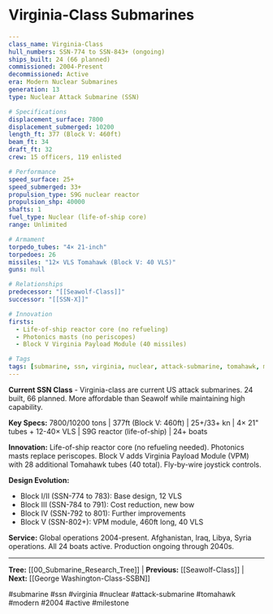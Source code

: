 # Virginia-Class Submarines

```yaml
---
class_name: Virginia-Class
hull_numbers: SSN-774 to SSN-843+ (ongoing)
ships_built: 24 (66 planned)
commissioned: 2004-Present
decommissioned: Active
era: Modern Nuclear Submarines
generation: 13
type: Nuclear Attack Submarine (SSN)

# Specifications
displacement_surface: 7800
displacement_submerged: 10200
length_ft: 377 (Block V: 460ft)
beam_ft: 34
draft_ft: 32
crew: 15 officers, 119 enlisted

# Performance
speed_surface: 25+
speed_submerged: 33+
propulsion_type: S9G nuclear reactor
propulsion_shp: 40000
shafts: 1
fuel_type: Nuclear (life-of-ship core)
range: Unlimited

# Armament
torpedo_tubes: "4× 21-inch"
torpedoes: 26
missiles: "12× VLS Tomahawk (Block V: 40 VLS)"
guns: null

# Relationships
predecessor: "[[Seawolf-Class]]"
successor: "[[SSN-X]]"

# Innovation
firsts:
  - Life-of-ship reactor core (no refueling)
  - Photonics masts (no periscopes)
  - Block V Virginia Payload Module (40 missiles)

# Tags
tags: [submarine, ssn, virginia, nuclear, attack-submarine, tomahawk, modern, 2004, active, milestone]
---
```

**Current SSN Class** - Virginia-class are current US attack submarines. 24 built, 66 planned. More affordable than Seawolf while maintaining high capability.

**Key Specs:** 7800/10200 tons | 377ft (Block V: 460ft) | 25+/33+ kn | 4× 21" tubes + 12-40× VLS | S9G reactor (life-of-ship) | 24+ boats

**Innovation:** Life-of-ship reactor core (no refueling needed). Photonics masts replace periscopes. Block V adds Virginia Payload Module (VPM) with 28 additional Tomahawk tubes (40 total). Fly-by-wire joystick controls.

**Design Evolution:**
- Block I/II (SSN-774 to 783): Base design, 12 VLS
- Block III (SSN-784 to 791): Cost reduction, new bow
- Block IV (SSN-792 to 801): Further improvements
- Block V (SSN-802+): VPM module, 460ft long, 40 VLS

**Service:** Global operations 2004-present. Afghanistan, Iraq, Libya, Syria operations. All 24 boats active. Production ongoing through 2040s.

---
**Tree:** [[00_Submarine_Research_Tree]] | **Previous:** [[Seawolf-Class]] | **Next:** [[George Washington-Class-SSBN]]

#submarine #ssn #virginia #nuclear #attack-submarine #tomahawk #modern #2004 #active #milestone
